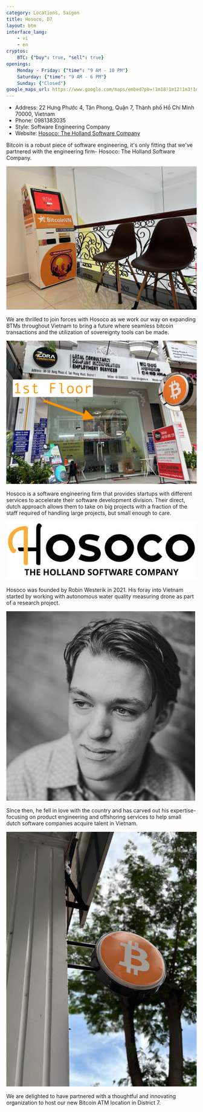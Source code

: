 ```yaml
---
category: Locations, Saigon
title: Hosoco, D7
layout: btm
interface_lang:
    - vi
    - en
cryptos:
    BTC: {"buy": true, "sell": true}
openings:
    Monday - Friday: {"time": "9 AM - 10 PM"}
    Saturday: {"time": "9 AM - 6 PM"}
    Sunday: {"Closed"}
google_maps_url: https://www.google.com/maps/embed?pb=!1m18!1m12!1m3!1d980.0148601281006!2d106.70780863131856!3d10.729898965432449!2m3!1f0!2f0!3f0!3m2!1i1024!2i768!4f13.1!3m3!1m2!1s0x31752fb3a82be45f%3A0xc5eb169afc0a299a!2sHosoco!5e0!3m2!1sen!2s!4v1701001794620!5m2!1sen!2s
---
```

* Address: 22 Hưng Phước 4, Tân Phong, Quận 7, Thành phố Hồ Chí Minh 70000, Vietnam
* Phone: 0981383035
* Style: Software Engineering Company
* Website: [Hosoco: The Holland Software Company](https://www.hosoco.nl/)

Bitcoin is a robust piece of software engineering, it's only fitting that we've partnered with the engineering firm- Hosoco: The Holland Software Company.

![](/images/hosoco/hosoco_0.png)

We are thrilled to join forces with Hosoco as we work our way on expanding BTMs throughout Vietnam to bring a future where seamless bitcoin transactions and the utilization of sovereignty tools can be made. 

![](/images/hosoco/hosoco_1.png)

Hosoco is a software engineering firm that provides startups with different services to accelerate their software development division. Their direct, dutch approach allows them to take on big projects with a fraction of the staff required of handling large projects, but small enough to care. 

![](/images/hosoco/Hosoco_logo.png)

Hosoco was founded by Robin Westerik in 2021. His foray into Vietnam started by working with autonomous water quality measuring drone as part of a research project. 

![](/images/hosoco/hosoco_robin_profile.jpeg)

Since then, he fell in love with the country and has carved out his expertise- focusing on product engineering and offshoring services to help small dutch software companies acquire talent in Vietnam. 

![](/images/hosoco/hosoco_3.png)

We are delighted to have partnered with a thoughtful and innovating organization to host our new Bitcoin ATM location in District 7. 